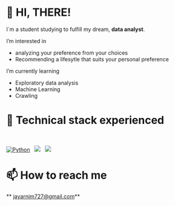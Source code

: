 # 👋 HI, THERE!

I`m a student studying to fulfill my dream, **data analyst**.

I’m interested in
- analyzing your preference from your choices
- Recommending a lifesytle that suits your personal preference

I’m currently learning
- Exploratory data analysis
- Machine Learning
- Crawling



# 🌱 Technical stack experienced 

<br>
<p align="left">
<a href="#">
<img alt="Python" src="https://img.shields.io/badge/python%20-%2314354C.svg?style=for-the-badge&logo=python&logoColor=white"/></a> &nbsp;
<a href="#">
<img src="https://img.shields.io/badge/MySQL-4479A1?style=for-the-badge&logo=MySQL&logoColor=white"/></a> &nbsp;
<a href="#">
<img src="https://img.shields.io/badge/-Java-F6F6F6?style=for-the-badge&logo=java&logoColor=003399" /></a> &nbsp;
</p>


# 📫 How to reach me
** jayarnim727@gmail.com**


<!---
jayarnim/jayarnim is a ✨ special ✨ repository because its `README.md` (this file) appears on your GitHub profile.
You can click the Preview link to take a look at your changes.
--->
